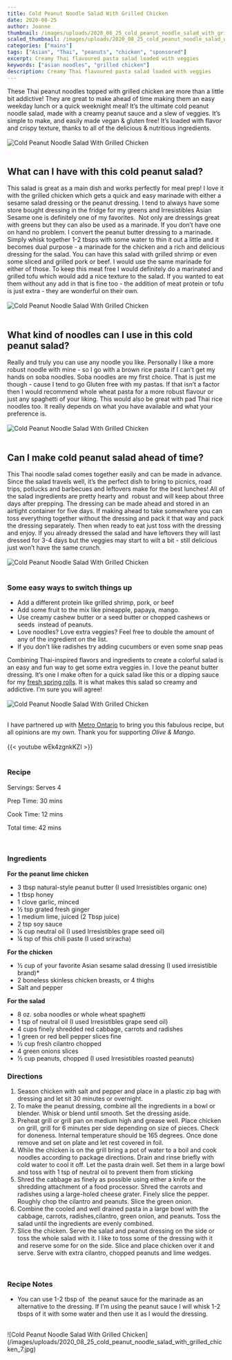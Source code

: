```yaml
---
title: Cold Peanut Noodle Salad With Grilled Chicken
date: 2020-08-25
author: Joanne
thumbnail: /images/uploads/2020_08_25_cold_peanut_noodle_salad_with_grilled_chicken_1.jpg
scaled_thumbnail: /images/uploads/2020_08_25_cold_peanut_noodle_salad_with_grilled_chicken_0.jpg
categories: ["mains"]
tags: ["Asian", "Thai", "peanuts", "chicken", "sponsored"]
excerpt: Creamy Thai flavoured pasta salad loaded with veggies 
keywords: ["asian noodles", "grilled chicken"]
description: Creamy Thai flavoured pasta salad loaded with veggies 
---
```


These Thai peanut noodles topped with grilled chicken are more than a little bit addictive! They are great to make ahead of time making them an easy weekday lunch or a quick weeknight meal! It’s the ultimate cold peanut noodle salad, made with a creamy peanut sauce and a slew of veggies. It’s simple to make, and easily made vegan & gluten free! It’s loaded with flavor and crispy texture, thanks to all of the delicious & nutritious ingredients. 
</br>
</br>
![Cold Peanut Noodle Salad With Grilled Chicken](/images/uploads/2020_08_25_cold_peanut_noodle_salad_with_grilled_chicken_2.jpg)
</br>
</br>

## What can I have with this cold peanut salad?
This salad is great as a main dish and works perfectly for meal prep! I love it with the grilled chicken which gets a quick and easy marinade with either a sesame salad dressing or the peanut dressing. I tend to always have some store bought dressing in the fridge for my greens and Irresistibles Asian Sesame one is definitely one of my favorites.  Not only are dressings great with greens but they can also be used as a marinade. If you don’t have one on hand no problem. I convert the peanut butter dressing to a marinade. Simply whisk together 1-2 tbsps with some water to thin it out a little and it becomes dual purpose - a marinade for the chicken and a rich and delicious dressing for the salad. You can have this salad with grilled shrimp or even some sliced and grilled pork or beef. I would use the same marinade for either of those. To keep this meat free I would definitely do a marinated and grilled tofu which would add a nice texture to the salad. If you wanted to eat them without any add in that is fine too - the addition of meat protein or tofu is just extra - they are wonderful on their own.
</br>
</br>
![Cold Peanut Noodle Salad With Grilled Chicken](/images/uploads/2020_08_25_cold_peanut_noodle_salad_with_grilled_chicken_3.jpg)
</br>
</br>

## What kind of noodles can I use in this cold peanut salad? 
Really and truly you can use any noodle you like. Personally I like a more robust noodle with mine - so I go with a brown rice pasta if I can’t get my hands on soba noodles. Soba noodles are my first choice. That is just me though - cause I tend to go Gluten free with my pastas. If that isn’t a factor then I would recommend whole wheat pasta for a more robust flavour or just any spaghetti of your liking. This would also be great with pad Thai rice noodles too. It really depends on what you have available and what your preference is. 
</br>
</br>
![Cold Peanut Noodle Salad With Grilled Chicken](/images/uploads/2020_08_25_cold_peanut_noodle_salad_with_grilled_chicken_4.jpg)
</br>
</br>

## Can I make cold peanut salad ahead of time?
This Thai noodle salad comes together easily and can be made in advance. Since the salad travels well, it’s the perfect dish to bring to picnics, road trips, potlucks and barbecues and leftovers make for the best lunches! All of the salad ingredients are pretty hearty and  robust and will keep about three days after prepping. The dressing can be made ahead and stored in an airtight container for five days. If making ahead to take somewhere you can toss everything together without the dressing and pack it that way and pack the dressing separately. Then when ready to eat just toss with the dressing and enjoy. If you already dressed the salad and have leftovers they will last dressed for 3-4 days but the veggies may start to wilt a bit - still delicious just won’t have the same crunch. 
</br>
</br>
![Cold Peanut Noodle Salad With Grilled Chicken](/images/uploads/2020_08_25_cold_peanut_noodle_salad_with_grilled_chicken_5.jpg)
</br>
</br>

### Some easy ways to switch things up

* Add a different protein like grilled shrimp, pork, or beef 
* Add some fruit to the mix like pineapple, papaya, mango.
* Use creamy cashew butter or a seed butter or chopped cashews or seeds  instead of peanuts.
* Love noodles? Love extra veggies? Feel free to double the amount of any of the ingredient on the list. 
* If you don’t like radishes try adding cucumbers or even some snap peas 

Combining Thai-inspired flavors and ingredients to create a colorful salad is an easy and fun way to get some extra veggies in. I love the peanut butter dressing. It’s one I make often for a quick salad like this or a dipping sauce for my [fresh spring rolls](https://www.oliveandmango.com/fresh-spring-rolls-with-salmon-and-peanut-sauce/). It is what makes this salad so creamy and addictive. I’m sure you will agree! 
</br>
</br>
![Cold Peanut Noodle Salad With Grilled Chicken](/images/uploads/2020_08_25_cold_peanut_noodle_salad_with_grilled_chicken_6.jpg)
</br>
</br>

I have partnered up with <span class="highlight"><a rel="nofollow" href="https://www.metro.ca/en">Metro Ontario</a></span> to bring you this fabulous recipe, but all opinions are my own. Thank you for supporting _Olive & Mango_.
</br>
</br>
{{< youtube wEk4zgnkKZI >}}
</br>
</br>

### Recipe

Servings: <span itemprop="recipeYield">Serves 4

Prep Time: <meta itemprop="prepTime" content="PT30M">30 mins  

Cook Time: <meta itemprop="cookTime" content="PT12M">12 mins

Total time: 42 mins  
  
</br>

### Ingredients
__For the peanut lime chicken__

* <span itemprop="recipeIngredient">3 tbsp natural-style peanut butter (I used Irresistibles organic one) </span>
* <span itemprop="recipeIngredient">1 tbsp honey </span>
* <span itemprop="recipeIngredient">1 clove garlic, minced </span>
* <span itemprop="recipeIngredient">&frac12; tsp grated fresh ginger </span>
* <span itemprop="recipeIngredient">1 medium lime, juiced (2 Tbsp juice) </span>
* <span itemprop="recipeIngredient">2 tsp soy sauce </span>
* <span itemprop="recipeIngredient">&frac14; cup neutral oil (I used Irresistibles grape seed oil) </span>
* <span itemprop="recipeIngredient">&frac14; tsp of this chili paste (I used sriracha) </span>

__For the chicken__

* <span itemprop="recipeIngredient">&frac12; cup of your favorite Asian sesame salad dressing (I used irresistible brand)*</span>
* <span itemprop="recipeIngredient">2 boneless skinless chicken breasts, or 4 thighs </span>
* <span itemprop="recipeIngredient">Salt and pepper </span>

__For the salad__

* <span itemprop="recipeIngredient">8 oz. soba noodles or whole wheat spaghetti </span>
* <span itemprop="recipeIngredient">1 tsp of neutral oil (I used Irresistibles grape seed oil) </span>
* <span itemprop="recipeIngredient">4 cups finely shredded red cabbage, carrots and radishes </span>
* <span itemprop="recipeIngredient">1 green or red bell pepper slices fine </span>
* <span itemprop="recipeIngredient">&frac12; cup fresh cilantro chopped </span>
* <span itemprop="recipeIngredient">4 green onions slices </span>
* <span itemprop="recipeIngredient">&frac12; cup peanuts, chopped (I used Irresistibles roasted peanuts) </span>

### Directions

1. Season chicken with salt and pepper and place in a plastic zip bag with dressing and let sit 30 minutes or overnight. 
1. To make the peanut dressing, combine all the ingredients in a bowl or blender. Whisk or blend until smooth. Set the dressing aside.
1. Preheat grill or grill pan on medium high and grease well. Place chicken on grill, grill for 6 minutes per side depending on size of pieces. Check for doneness. Internal temperature should be 165 degrees. Once done remove and set on plate and let rest covered in foil. 
1. While the chicken is on the grill bring a pot of water to a boil and cook noodles according to package directions. Drain and rinse briefly with cold water to cool it off. Let the pasta drain well. Set them in a large bowl and toss with 1 tsp of neutral oil to prevent them from sticking 
1. Shred the cabbage as finely as possible using either a knife or the shredding attachment of a food processor. Shred the carrots and radishes using a large-holed cheese grater. Finely slice the pepper. Roughly chop the cilantro and peanuts. Slice the green onion.
1. Combine the cooled and well drained pasta in a large bowl with the cabbage, carrots, radishes,cilantro, green onion, and peanuts. Toss the salad until the ingredients are evenly combined.
1. Slice the chicken. Serve the salad and peanut dressing on the side or toss the whole salad with it. I like to toss some of the dressing with it and reserve some for on the side. Slice and place chicken over it and serve. Serve with extra cilantro, chopped peanuts and lime wedges.
</br>

### Recipe Notes

* You can use 1-2 tbsp of  the peanut sauce for the marinade as an alternative to the dressing. If I’m using the peanut sauce I will whisk 1-2 tbsps of it with some water and then use it as I would the dressing.

</br>
![Cold Peanut Noodle Salad With Grilled Chicken](/images/uploads/2020_08_25_cold_peanut_noodle_salad_with_grilled_chicken_7.jpg)